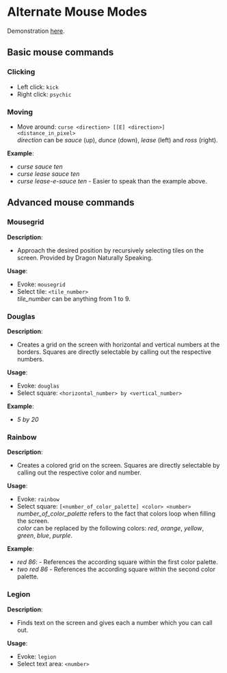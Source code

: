 # Alternate Mouse Modes

Demonstration [here](https://youtu.be/UISjQBMmQ-I).

## Basic mouse commands

### Clicking

- Left click: `kick`
- Right click: `psychic`

### Moving

- Move around: `curse <direction> [[E] <direction>] <distance_in_pixel>`  
  _direction_ can be _sauce_ (up), _dunce_ (down), _lease_ (left) and _ross_ (right).

**Example**:

- _curse sauce ten_
- _curse lease sauce ten_
- _curse lease-e-sauce ten_ - Easier to speak than the example above.

## Advanced mouse commands

### Mousegrid

**Description**:

- Approach the desired position by recursively selecting tiles on the screen. Provided by Dragon Naturally Speaking.

**Usage**:

- Evoke: `mousegrid`
- Select tile: `<tile_number>`  
  _tile_number_ can be anything from 1 to 9.

### Douglas

**Description**:

- Creates a grid on the screen with horizontal and vertical numbers at the borders. Squares are directly selectable by calling out the respective numbers.

**Usage**:

- Evoke: `douglas`
- Select square: `<horizontal_number> by <vertical_number>`

**Example**:

- _5 by 20_

### Rainbow

**Description**:

- Creates a colored grid on the screen. Squares are directly selectable by calling out the respective color and number.

**Usage**:

- Evoke: `rainbow`
- Select square: `[<number_of_color_palette] <color> <number>`  
  _number_of_color_palette_ refers to the fact that colors loop when filling the screen.  
  _color_ can be replaced by the following colors: _red_, _orange_, _yellow_, _green_, _blue_, _purple_.

**Example**:

- _red 86_: - References the according square within the first color palette.
- _two red 86_ - References the according square within the second color palette.

### Legion

**Description**:

- Finds text on the screen and gives each a number which you can call out.

**Usage**:

- Evoke: `legion`
- Select text area: `<number>`